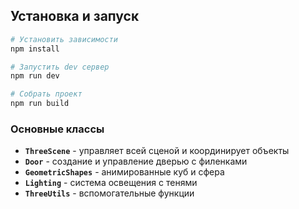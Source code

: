 ## Установка и запуск

```bash
# Установить зависимости
npm install

# Запустить dev сервер
npm run dev

# Собрать проект
npm run build
```


### Основные классы

- **`ThreeScene`** - управляет всей сценой и координирует объекты
- **`Door`** - создание и управление дверью с филенками
- **`GeometricShapes`** - анимированные куб и сфера
- **`Lighting`** - система освещения с тенями
- **`ThreeUtils`** - вспомогательные функции